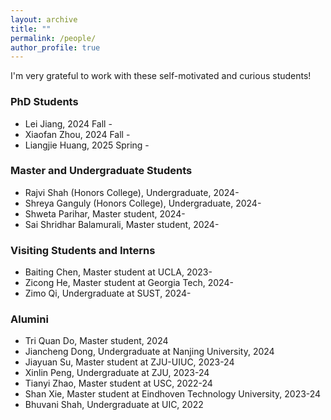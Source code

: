 ```yaml
---
layout: archive
title: ""
permalink: /people/
author_profile: true
---
```

I'm very grateful to work with these self-motivated and curious students!

### PhD Students 
- Lei Jiang, 2024 Fall - 
- Xiaofan Zhou, 2024 Fall - 
- Liangjie Huang, 2025 Spring -

### Master and Undergraduate Students 
- Rajvi Shah (Honors College), Undergraduate, 2024-
- Shreya Ganguly (Honors College), Undergraduate, 2024-
- Shweta Parihar, Master student, 2024-
- Sai Shridhar Balamurali, Master student, 2024-
  
### Visiting Students and Interns
- Baiting Chen, Master student at UCLA, 2023-
- Zicong He, Master student at Georgia Tech, 2024-
- Zimo Qi, Undergraduate at SUST, 2024-

### Alumini
- Tri Quan Do, Master student, 2024
- Jiancheng Dong, Undergraduate at Nanjing University, 2024
- Jiayuan Su, Master student at ZJU-UIUC, 2023-24
- Xinlin Peng, Undergraduate at ZJU, 2023-24
- Tianyi Zhao, Master student at USC, 2022-24
- Shan Xie, Master student at Eindhoven Technology University, 2023-24
- Bhuvani Shah, Undergraduate at UIC, 2022

